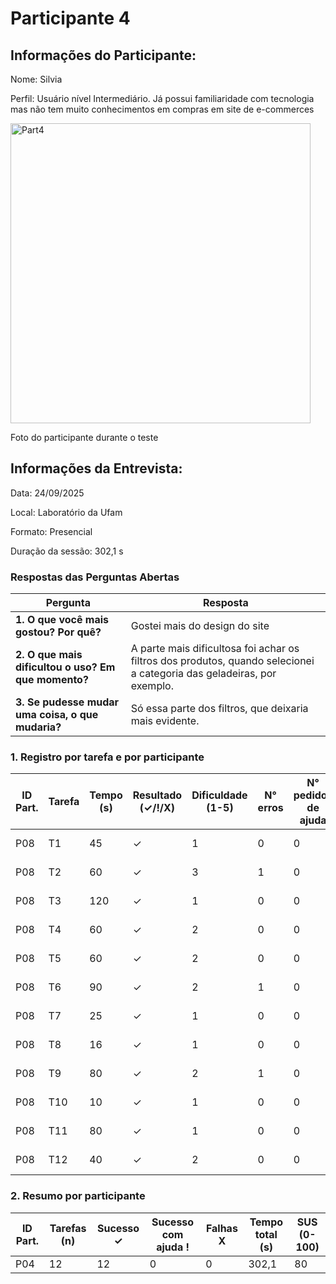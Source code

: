 # Participante 4

## Informações do Participante:
Nome: Silvia

Perfil: Usuário nível Intermediário. Já possui familiaridade com tecnologia mas não tem muito conhecimentos em compras em site de e-commerces 

<img width="480" height="480" alt="Part4" src="https://github.com/user-attachments/assets/99d5e758-ac30-4129-921e-46c8a389fcc2" />

Foto do participante durante o teste

## Informações da Entrevista: 
Data: 24/09/2025

Local: Laboratório da Ufam

Formato: Presencial 

Duração da sessão: 302,1 s


### Respostas das Perguntas Abertas
| Pergunta | Resposta |
|----------|----------|
| **1. O que você mais gostou? Por quê?** | Gostei mais do design do site |
| **2. O que mais dificultou o uso? Em que momento?** | A parte mais dificultosa foi achar os filtros dos produtos, quando selecionei a categoria das geladeiras, por exemplo. |
| **3. Se pudesse mudar uma coisa, o que mudaria?** | Só essa parte dos filtros, que deixaria mais evidente. |


### 1. Registro por tarefa e por participante
| ID Part. | Tarefa | Tempo (s) | Resultado (✓/!/X) | Dificuldade (1-5) | N° erros | N° pedidos de ajuda | Observações                 |
|----------|--------|-----------|--------------------|-------------------|----------|---------------------|-----------------------------|
| P08      | T1     | 45        | ✓                  | 1                 | 0        | 0                   | Não teve dificuldade        |
| P08      | T2     | 60        | ✓                  | 3                 | 1        | 0                   | Não teve dificuldade        |
| P08      | T3     | 120       | ✓                  | 1                 | 0        | 0                   | Não teve dificuldade        |
| P08      | T4     | 60        | ✓                  | 2                 | 0        | 0                   | Não teve dificuldade        |
| P08      | T5     | 60        | ✓                  | 2                 | 0        | 0                   | Não teve dificuldade        |
| P08      | T6     | 90        | ✓                  | 2                 | 1        | 0                   | Não teve dificuldade        |
| P08      | T7     | 25        | ✓                  | 1                 | 0        | 0                   | Não teve dificuldade        |
| P08      | T8     | 16        | ✓                  | 1                 | 0        | 0                   | Não teve dificuldade        |
| P08      | T9     | 80        | ✓                  | 2                 | 1        | 0                   | Não precisou de ajuda       |
| P08      | T10    | 10        | ✓                  | 1                 | 0        | 0                   | Não precisou de ajuda       |
| P08      | T11    | 80        | ✓                  | 1                 | 0        | 0                   | Não teve dificuldade        |
| P08      | T12    | 40        | ✓                  | 2                 | 0        | 0                   | Não teve dificuldade        |

### 2. Resumo por participante
| ID Part. | Tarefas (n) | Sucesso ✓ | Sucesso com ajuda ! | Falhas X | Tempo total (s) | SUS (0-100) |
|----------|-------------|-----------|---------------------|----------|-----------------|-------------|
| P04      | 12          | 12         | 0                   | 0        | 302,1            | 80        |
